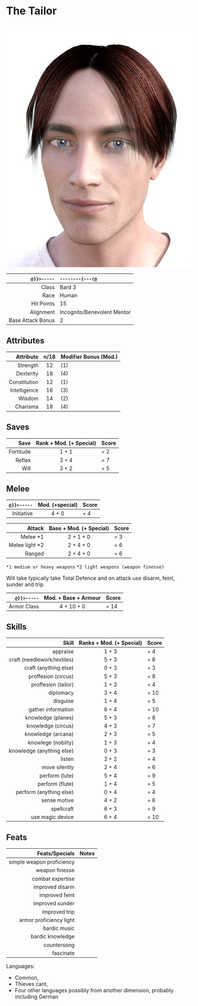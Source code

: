 # The Tailor

![The Tailor](/TheTailor/TheTailorFaceOnWhite.png)

`@}}>-----` | `--------{---(@`
---: | :--- 
Class | Bard 3 
Race | Human
Hit Points | 15
Alignment | Incognito/Benevolent Mentor
Base Attack Bonus | 2

## Attributes
Attribute | n/18 | Modifier Bonus (Mod.)
---: | :---: | :---
Strength | 12 | (1)
Dexterity | 18 | (4)
Constitution | 12 | (1)
Intelligence | 16 | (3)
Wisdom | 14 | (2)
Charisma | 18 | (4)

## Saves
| Save | Rank + Mod. (+ Special) | Score |
| ---: | :---: | :--- |
Fortitude | 1 + 1 | = 2
Reflex | 3 + 4 | = 7
Will | 3 + 2 | = 5

## Melee
| `@}}>-----` | Mod. (+special) | Score |
| ---: | :---: | :--- |
| Initiative | 4 + 0 | = 4 |

| Attack | Base + Mod. (+ Special) | Score |
| ---: | :---: | :--- |
| Melee *1 | 2 + 1 + 0 | = 3 |
| Melee light *2 | 2 + 4 + 0 | = 6 |
| Ranged | 2 + 4 + 0 | = 6 |

`*1 medium or heavy weapons`
`*2 light weapons (weapon finesse)`

Will take typically take Total Defence and on attack use disarm, feint, sunder and trip

 `@}}>-----` | Mod. + Base + Armour | Score
  ---: | :---: | :---
Armor Class | 4 + 10 + 0 | = 14

## Skills
Skill | Ranks + Mod. (+ Special) | Score
---: | :---: | :---
appraise | 1 + 3 | = 4
craft (needlework/textiles) | 5 + 3 | = 8
craft (anything else) | 0 + 3 | = 3
proffesion (circus) | 5 + 3 | = 8
proffesion (tailor) | 1 + 3 | = 4
diplomacy | 3 + 4 | = 10
disguise | 1 + 4 | = 5
gather information | 6 + 4 | = 10
knowledge (planes) | 5 + 3 | = 8
knowledge (circus) | 4 + 3 | = 7
knowledge (arcana) | 2 + 3 | = 5
knowlege (nobilty) | 1 + 3 | = 4
knowledge (anything else) | 0 + 3 | = 3
listen | 2 + 2 | = 4
move silently | 2 + 4 | = 6
perform (lute) | 5 + 4 | = 9
perform (flute) | 1 + 4 | = 5
perform (anything else) | 0 + 4 | = 4
sense motive | 4 + 2 | = 6
spellcraft | 6 + 3 | = 9
use magic device | 6 + 4 | = 10


## Feats
Feats/Specials | Notes
---: | :---
simple weapon proficiency |
weapon finesse | 
combat expertise |
improved disarm |
improved feint |
improved sunder |
improved trip |
armor proficiency light |
bardic music |
bardic knowledge |
countersong | 
fascinate |

Languages:
- Common, 
- Thieves cant,
- Four other languages possibly from another dimension, probably including German
